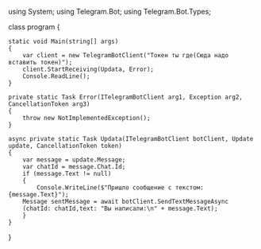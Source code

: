 using System;
using Telegram.Bot;
using Telegram.Bot.Types;

class program
{
    
    static void Main(string[] args)
    {
        var client = new TelegramBotClient("Токен ты где(Сюда надо вставить токен)");
        client.StartReceiving(Updata, Error);
        Console.ReadLine();
    }

    private static Task Error(ITelegramBotClient arg1, Exception arg2, CancellationToken arg3)
    {
        throw new NotImplementedException();
    }

    async private static Task Updata(ITelegramBotClient botClient, Update update, CancellationToken token)
    {
        var message = update.Message; 
        var chatId = message.Chat.Id;
        if (message.Text != null)
        {
            Console.WriteLine($"Пришло сообщение с текстом: {message.Text}");
        Message sentMessage = await botClient.SendTextMessageAsync
        (chatId: chatId,text: "Вы написали:\n" + message.Text);
        }
    }
}
